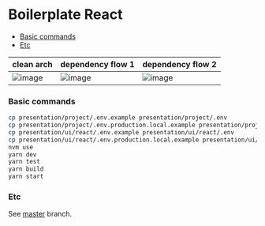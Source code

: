 # Boilerplate React

- [Basic commands](#basic-commands)
- [Etc](#etc)

| clean arch                                                                                                     | dependency flow 1                                                                                              | dependency flow 2                                                                                              |
| -------------------------------------------------------------------------------------------------------------- | -------------------------------------------------------------------------------------------------------------- | -------------------------------------------------------------------------------------------------------------- |
| ![image](https://user-images.githubusercontent.com/2935122/115903944-946a8780-a43a-11eb-8f7b-1dcdb7a8602f.png) | ![image](https://user-images.githubusercontent.com/2935122/115903958-9896a500-a43a-11eb-8663-50b6798d15cd.png) | ![image](https://user-images.githubusercontent.com/2935122/115903965-9af8ff00-a43a-11eb-9e68-8b8d31423b71.png) |

### Basic commands

```bash
cp presentation/project/.env.example presentation/project/.env
cp presentation/project/.env.production.local.example presentation/project/.env.production.local
cp presentation/ui/react/.env.example presentation/ui/react/.env
cp presentation/ui/react/.env.production.local.example presentation/ui/react/.env.production.local
nvm use
yarn dev
yarn test
yarn build
yarn start
```

### Etc

See [master](https://github.com/jefferson-william/boilerplate-react) branch.
